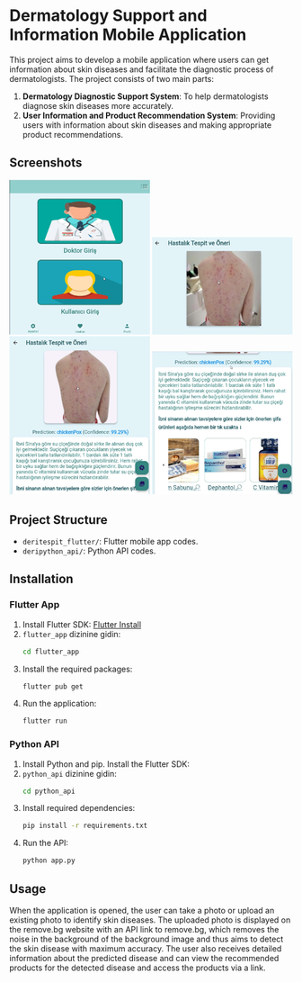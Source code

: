 # Dermatology Support and Information Mobile Application

This project aims to develop a mobile application where users can get information about skin diseases and facilitate the diagnostic process of dermatologists. The project consists of two main parts:

1. **Dermatology Diagnostic Support System**: To help dermatologists diagnose skin diseases more accurately.
2. **User Information and Product Recommendation System**: Providing users with information about skin diseases and making appropriate product recommendations.

## Screenshots

<p align="center">
  <img src="screenshots/app4.png" width="250" alt="Product Recommendations">
  <img src="screenshots/app1.jpg" width="250" alt="Login Screen">
  <img src="screenshots/app2.jpg" width="250" alt="Disease Detection Screen">
  <img src="screenshots/app3.jpg" width="250" alt="Disease Prediction">
</p>

## Project Structure

- `deritespit_flutter/`: Flutter mobile app codes.
- `deripython_api/`: Python API codes.


## Installation

### Flutter App

1. Install Flutter SDK: [Flutter Install](https://flutter.dev/docs/get-started/install)
2. `flutter_app` dizinine gidin:
    ```sh
    cd flutter_app
    ```                           
3. Install the required packages:
    ```sh
    flutter pub get
    ```
4. Run the application:
    ```sh
    flutter run
    ```

### Python API

1. Install Python and pip. Install the Flutter SDK:
2. `python_api` dizinine gidin:
    ```sh
    cd python_api
    ```
3. Install required dependencies:
    ```sh
    pip install -r requirements.txt
    ```
4. Run the API:
    ```sh
    python app.py
    ```

## Usage

When the application is opened, the user can take a photo or upload an existing photo to identify skin diseases. The uploaded photo is displayed on the remove.bg website with an API link to remove.bg, which removes the noise in the background of the background image and thus aims to detect the skin disease with maximum accuracy. The user also receives detailed information about the predicted disease and can view the recommended products for the detected disease and access the products via a link.

